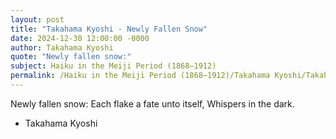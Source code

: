 ```yaml
---
layout: post
title: "Takahama Kyoshi - Newly Fallen Snow"
date: 2024-12-30 12:00:00 -0000
author: Takahama Kyoshi
quote: "Newly fallen snow:"
subject: Haiku in the Meiji Period (1868–1912)
permalink: /Haiku in the Meiji Period (1868–1912)/Takahama Kyoshi/Takahama Kyoshi - Newly Fallen Snow
---
```


Newly fallen snow:
Each flake a fate unto itself,
Whispers in the dark.

- Takahama Kyoshi
